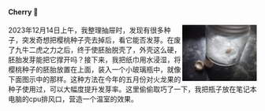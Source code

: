 #### Cherry :cherries:

<a href="url"><img src="lab/CHERRY/IMG_20231214_115015_310.jpg" align="right" width="30%" ></a>2023年12月14日上午，我整理抽屉时，发现有很多种子，突发奇想把樱桃种子壳去掉后，看它能否发芽。在废了九牛二虎之力之后，终于使胚胎脱壳了，外壳这么硬，胚胎发芽能把它撑开吗？接下来，我把纸巾用水浸湿，将樱桃种子的胚胎放置在上面，装入一个小玻璃瓶中，就像下面图示中的那样。这种方法在今年的五月份对火龙果的种子使用过，可以大幅度提升发芽率。这里偷偷取巧了一下，我把瓶子放在笔记本电脑的cpu排风口，营造一个温室的效果。













